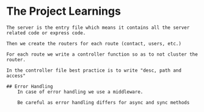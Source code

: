 # The Project Learnings

    The server is the entry file which means it contains all the server related code or express code.

    Then we create the routers for each route (contact, users, etc.)

    For each route we write a controller function so as to not cluster the router.

    In the controller file best practice is to write "desc, path and access"

    ## Error Handling
        In case of error handling we use a middleware.

        Be careful as error handling differs for async and sync methods
